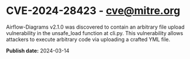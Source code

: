 # CVE-2024-28423 - cve@mitre.org

Airflow-Diagrams v2.1.0 was discovered to contain an arbitrary file upload vulnerability in the unsafe_load function at cli.py. This vulnerability allows attackers to execute arbitrary code via uploading a crafted YML file.

**Publish date:** 2024-03-14
